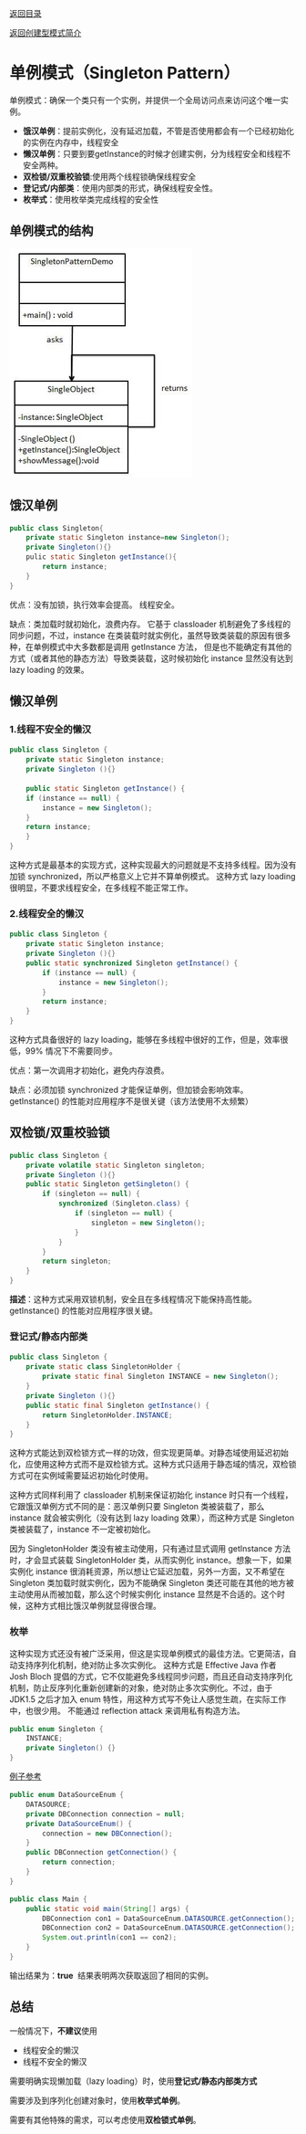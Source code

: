 [返回目录](/README)

[返回创建型模式简介](/CreationalPatterns/README.md)

# 单例模式（Singleton Pattern）

单例模式：确保一个类只有一个实例，并提供一个全局访问点来访问这个唯一实例。

- **饿汉单例**：提前实例化，没有延迟加载，不管是否使用都会有一个已经初始化的实例在内存中，线程安全
- **懒汉单例**：只要到要getInstance的时候才创建实例，分为线程安全和线程不安全两种。
- **双检锁/双重校验锁**:使用两个线程锁确保线程安全
- **登记式/内部类**：使用内部类的形式，确保线程安全性。
- **枚举式**：使用枚举类完成线程的安全性

## 单例模式的结构

![](assets/singleton_pattern_uml_diagram.jpg)

## 饿汉单例

```java
public class Singleton{
    private static Singleton instance=new Singleton();
    private Singleton(){}
    pulic static Singleton getInstance(){
        return instance;
    }
}
```

优点：没有加锁，执行效率会提高。 线程安全。

缺点：类加载时就初始化，浪费内存。 它基于 classloader 机制避免了多线程的同步问题，不过，instance 在类装载时就实例化，虽然导致类装载的原因有很多种，在单例模式中大多数都是调用 getInstance 方法， 但是也不能确定有其他的方式（或者其他的静态方法）导致类装载，这时候初始化 instance 显然没有达到 lazy loading 的效果。

## 懒汉单例

### 1.线程不安全的懒汉

```java
public class Singleton {  
    private static Singleton instance;  
    private Singleton (){}  
  
    public static Singleton getInstance() {  
    if (instance == null) {  
        instance = new Singleton();  
    }  
    return instance;  
    }  
}
```

这种方式是最基本的实现方式，这种实现最大的问题就是不支持多线程。因为没有加锁 synchronized，所以严格意义上它并不算单例模式。 这种方式 lazy loading 很明显，不要求线程安全，在多线程不能正常工作。 

### 2.线程安全的懒汉

```java
public class Singleton {  
    private static Singleton instance;  
    private Singleton (){}  
    public static synchronized Singleton getInstance() {  
        if (instance == null) {  
            instance = new Singleton();  
        }  
        return instance;  
    }  
}
```

 这种方式具备很好的 lazy loading，能够在多线程中很好的工作，但是，效率很低，99% 情况下不需要同步。 

优点：第一次调用才初始化，避免内存浪费。 

缺点：必须加锁 synchronized 才能保证单例，但加锁会影响效率。 getInstance() 的性能对应用程序不是很关键（该方法使用不太频繁） 

## 双检锁/双重校验锁

```java
public class Singleton {  
    private volatile static Singleton singleton;  
    private Singleton (){}  
    public static Singleton getSingleton() {  
        if (singleton == null) {  
            synchronized (Singleton.class) {  
                if (singleton == null) {  
                    singleton = new Singleton();  
                }  
            }  
        }  
        return singleton;  
    }  
}
```

**描述**：这种方式采用双锁机制，安全且在多线程情况下能保持高性能。 getInstance() 的性能对应用程序很关键。 

### 登记式/静态内部类

```java
public class Singleton {  
    private static class SingletonHolder {  
    	private static final Singleton INSTANCE = new Singleton();  
    }  
    private Singleton (){}  
    public static final Singleton getInstance() {  
    	return SingletonHolder.INSTANCE;  
    }  
}
```

这种方式能达到双检锁方式一样的功效，但实现更简单。对静态域使用延迟初始化，应使用这种方式而不是双检锁方式。这种方式只适用于静态域的情况，双检锁方式可在实例域需要延迟初始化时使用。

这种方式同样利用了 classloader 机制来保证初始化 instance 时只有一个线程，它跟饿汉单例方式不同的是：恶汉单例只要 Singleton 类被装载了，那么 instance 就会被实例化（没有达到 lazy loading 效果），而这种方式是 Singleton 类被装载了，instance 不一定被初始化。

因为 SingletonHolder 类没有被主动使用，只有通过显式调用 getInstance 方法时，才会显式装载 SingletonHolder 类，从而实例化 instance。想象一下，如果实例化 instance 很消耗资源，所以想让它延迟加载，另外一方面，又不希望在 Singleton 类加载时就实例化，因为不能确保 Singleton 类还可能在其他的地方被主动使用从而被加载，那么这个时候实例化 instance 显然是不合适的。这个时候，这种方式相比饿汉单例就显得很合理。 

### 枚举

这种实现方式还没有被广泛采用，但这是实现单例模式的最佳方法。它更简洁，自动支持序列化机制，绝对防止多次实例化。 这种方式是 Effective Java 作者 Josh Bloch 提倡的方式，它不仅能避免多线程同步问题，而且还自动支持序列化机制，防止反序列化重新创建新的对象，绝对防止多次实例化。不过，由于 JDK1.5 之后才加入 enum 特性，用这种方式写不免让人感觉生疏，在实际工作中，也很少用。 不能通过 reflection attack 来调用私有构造方法。 

```java
public enum Singleton {  
    INSTANCE;  
    private Singleton() {}
}
```

[例子参考](https://blog.csdn.net/gavin_dyson/article/details/70832185)

```java
public enum DataSourceEnum {
    DATASOURCE;
    private DBConnection connection = null;
    private DataSourceEnum() {
        connection = new DBConnection();
    }
    public DBConnection getConnection() {
        return connection;
    }
}  
```

```java
public class Main {
    public static void main(String[] args) {
        DBConnection con1 = DataSourceEnum.DATASOURCE.getConnection();
        DBConnection con2 = DataSourceEnum.DATASOURCE.getConnection();
        System.out.println(con1 == con2);
    }
}
```

输出结果为：**true**  结果表明两次获取返回了相同的实例。 

## 总结

一般情况下，**不建议**使用

- 线程安全的懒汉
- 线程不安全的懒汉

需要明确实现懒加载（lazy loading）时，使用**登记式/静态内部类方式**

需要涉及到序列化创建对象时，使用**枚举式单例**。

需要有其他特殊的需求，可以考虑使用**双检锁式单例**。